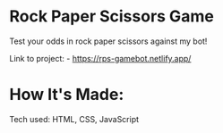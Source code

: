 # Rock Paper Scissors Game
Test your odds in rock paper scissors against my bot!

Link to project: - https://rps-gamebot.netlify.app/

# How It's Made:
Tech used: HTML, CSS, JavaScript